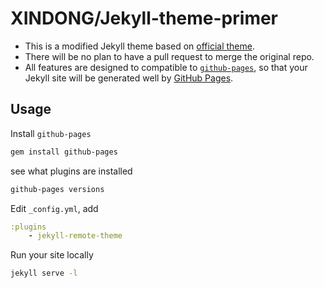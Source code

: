 # XINDONG/Jekyll-theme-primer

- This is a modified Jekyll theme based on [official theme](https://github.com/pages-themes/primer).
- There will be no plan to have a pull request to merge the original repo.
- All features are designed to compatible to [`github-pages`](https://github.com/github/pages-gem), so that your Jekyll site will be generated well by [GitHub Pages](https://pages.github.com/).

## Usage

Install `github-pages`

```sh
gem install github-pages
```

see what plugins are installed

```sh
github-pages versions
```

Edit `_config.yml`, add

```yml
:plugins
    - jekyll-remote-theme
```

Run your site locally

```sh
jekyll serve -l
```
